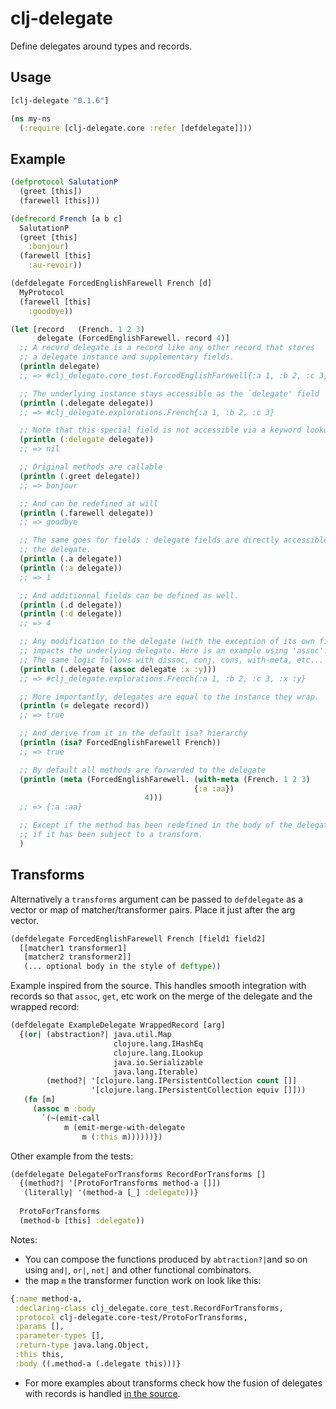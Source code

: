 # clj-delegate

Define delegates around types and records.

## Usage

```clojure
[clj-delegate "0.1.6"]
```


```clojure
(ns my-ns
  (:require [clj-delegate.core :refer [defdelegate]]))
```

## Example

```clojure
(defprotocol SalutationP
  (greet [this])
  (farewell [this]))

(defrecord French [a b c]
  SalutationP
  (greet [this]
    :bonjour)
  (farewell [this]
    :au-revoir))

(defdelegate ForcedEnglishFarewell French [d]
  MyProtocol
  (farewell [this]
    :goodbye))

(let [record   (French. 1 2 3)
      delegate (ForcedEnglishFarewell. record 4)]
  ;; A record delegate is a record like any other record that stores
  ;; a delegate instance and supplementary fields.
  (println delegate)
  ;; => #clj_delegate.core_test.ForcedEnglishFarewell{:a 1, :b 2, :c 3, :d 4}

  ;; The underlying instance stays accessible as the `delegate' field
  (println (.delegate delegate))
  ;; => #clj_delegate.explorations.French{:a 1, :b 2, :c 3}

  ;; Note that this special field is not accessible via a keyword lookup
  (println (:delegate delegate))
  ;; => nil

  ;; Original methods are callable
  (println (.greet delegate))
  ;; => bonjour

  ;; And can be redefined at will
  (println (.farewell delegate))
  ;; => goodbye

  ;; The same goes for fields : delegate fields are directly accessible to the
  ;; the delegate.
  (println (.a delegate))
  (println (:a delegate))
  ;; => 1

  ;; And additionnal fields can be defined as well.
  (println (.d delegate))
  (println (:d delegate))
  ;; => 4

  ;; Any modification to the delegate (with the exception of its own fields)
  ;; impacts the underlying delegate. Here is an example using 'assoc'.
  ;; The same logic follows with dissoc, conj, cons, with-meta, etc...
  (println (.delegate (assoc delegate :x :y)))
  ;; => #clj_delegate.explorations.French{:a 1, :b 2, :c 3, :x :y}

  ;; More importantly, delegates are equal to the instance they wrap.
  (println (= delegate record))
  ;; => true

  ;; And derive from it in the default isa? hierarchy
  (println (isa? ForcedEnglishFarewell French))
  ;; => true

  ;; By default all methods are forwarded to the delegate
  (println (meta (ForcedEnglishFarewell. (with-meta (French. 1 2 3)
                                         {:a :aa})
                              4)))
  ;; => {:a :aa}

  ;; Except if the method has been redefined in the body of the delegate or
  ;; if it has been subject to a transform.
  )
```

## Transforms

Alternatively a `transforms` argument can be passed to `defdelegate` as
a vector or map of matcher/transformer pairs. Place it just after the arg vector.

```clojure
(defdelegate ForcedEnglishFarewell French [field1 field2]
  [[matcher1 transformer1]
   [matcher2 transformer2]]
   (... optional body in the style of deftype))
```

Example inspired from the source. This handles smooth integration with records so that `assoc`, `get`, etc work on the merge of the
delegate and the wrapped record:

```clojure
(defdelegate ExampleDelegate WrappedRecord [arg]
  {(or| (abstraction?| java.util.Map
                       clojure.lang.IHashEq
                       clojure.lang.ILookup
                       java.io.Serializable
                       java.lang.Iterable)
        (method?| '[clojure.lang.IPersistentCollection count []]
                  '[clojure.lang.IPersistentCollection equiv []]))
   (fn [m]
     (assoc m :body
       `(~(emit-call
            m (emit-merge-with-delegate
                m (:this m))))))})
```

Other example from the tests:

```clojure
(defdelegate DelegateForTransforms RecordForTransforms []
  {(method?| '[ProtoForTransforms method-a []])
   (literally| '(method-a [_] :delegate))}
  
  ProtoForTransforms
  (method-b [this] :delegate))
```

Notes:
- You can compose the functions produced by `abtraction?|`and so on using `and|`, `or|`, `not|` and other functional combinators.
- the map `m` the transformer function work on look like this:

```clojure
{:name method-a,
 :declaring-class clj_delegate.core_test.RecordForTransforms,
 :protocol clj-delegate.core-test/ProtoForTransforms,
 :params [],
 :parameter-types [],
 :return-type java.lang.Object,
 :this this,
 :body ((.method-a (.delegate this)))}
 ```

 - For more examples about transforms check how the fusion of delegates with records is handled [in the source](https://github.com/unexpectedness/clj-delegate/blob/d3ac3d514a508ae8e7e8d3b7f4bef86d3468c861/src/clj_delegate/record.clj#L96).
